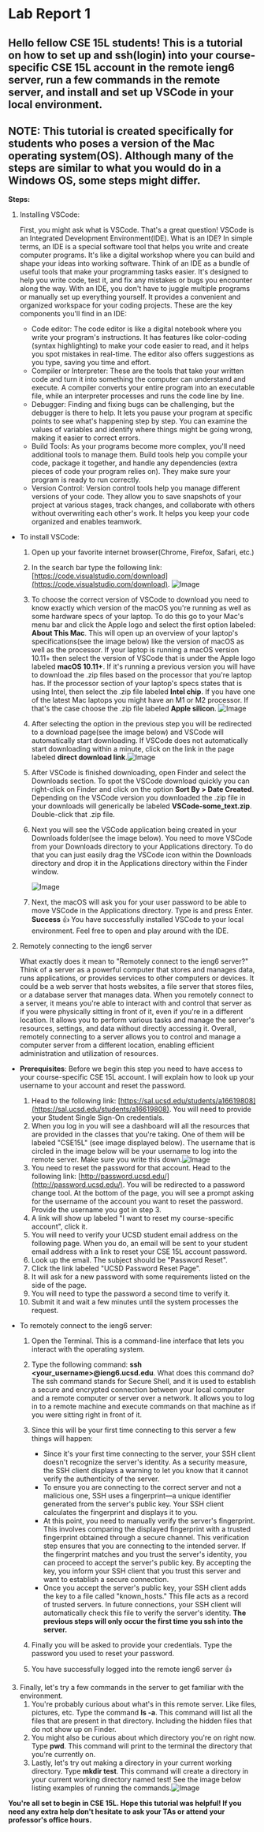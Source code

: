 # Lab Report 1

## Hello fellow CSE 15L students! This is a tutorial on how to set up and ssh(login) into your course-specific CSE 15L account in the remote ieng6 server, run a few commands in the remote server, and install and set up VSCode in your local environment.
## NOTE: This tutorial is created specifically for students who poses a version of the Mac operating system(OS). Although many of the steps are similar to what you would do in a Windows OS, some steps might differ.

**Steps:**
1. Installing VSCode:

   First, you might ask what is VSCode. That's a great question! VSCode is an Integrated Development Environment(IDE). What is an IDE? In simple terms, an IDE is a special software tool that helps you write and create computer programs. It's like a digital workshop where you can build and shape your ideas into working software. Think of an IDE as a bundle of useful tools that make your programming tasks easier. It's designed to help you write code, test it, and fix any mistakes or bugs you encounter along the way. With an IDE, you don't have to juggle multiple programs or manually set up everything yourself. It provides a convenient and organized workspace for your coding projects. These are the key components you'll find in an IDE:
   	* Code editor: The code editor is like a digital notebook where you write your program's instructions. It has features like color-coding (syntax highlighting) to make your code easier to read, and it helps you spot mistakes in real-time. The editor also offers suggestions as you type, saving you time and effort.
   	* Compiler or Interpreter: These are the tools that take your written code and turn it into something the computer can understand and execute. A compiler converts your entire program into an executable file, while an interpreter processes and runs the code line by line.
   	* Debugger: Finding and fixing bugs can be challenging, but the debugger is there to help. It lets you pause your program at specific points to see what's happening step by step. You can examine the values of variables and identify where things might be going wrong, making it easier to correct errors.
   	* Build Tools: As your programs become more complex, you'll need additional tools to manage them. Build tools help you compile your code, package it together, and handle any dependencies (extra pieces of code your program relies on). They make sure your program is ready to run correctly.
   	* Version Control: Version control tools help you manage different versions of your code. They allow you to save snapshots of your project at various stages, track changes, and collaborate with others without overwriting each other's work. It helps you keep your code organized and enables teamwork.

* To install VSCode:

  1. Open up your favorite internet browser(Chrome, Firefox, Safari, etc.)

  2. In the search bar type the following link: [https://code.visualstudio.com/download](https://code.visualstudio.com/download).
     ![Image](screenshots/VSCode_download_page.png)
  
  3. To choose the correct version of VSCode to download you need to know exactly which version of the macOS you're running as well as some hardware specs of your laptop. To do this go to your Mac's menu bar and click the Apple logo and select the first option labeled: **About This Mac**. This will open up an overview of your laptop's specifications(see the image below) like the version of macOS as well as the processor. If your laptop is running a macOS version 10.11+ then select the version of VSCode that is under the Apple logo labeled **macOS 10.11+**. If it's running a previous version you will have to download the .zip files based on the processor that you're laptop has. If the processor section of your laptop's specs states that is using Intel, then select the .zip file labeled **Intel chip**. If you have one of the latest Mac laptops you might have an M1 or M2 processor. If that's the case choose the .zip file labeled **Apple silicon**. ![Image](screenshots/Laptop_specs_example.png)
  
  4. After selecting the option in the previous step you will be redirected to a download page(see the image below) and VSCode will automatically start downloading. If VSCode does not automatically start downloading within a minute, click on the link in the page labeled **direct download link**.![Image](screenshots/Download_link.png)
  
  5. After VSCode is finished downloading, open Finder and select the Downloads section. To spot the VSCode download quickly you can right-click on Finder and click on the option **Sort By > Date Created**. Depending on the VSCode version you downloaded the .zip file in your downloads will generically be labeled **VSCode-some_text.zip**. Double-click that .zip file.
  
  6. Next you will see the VSCode application being created in your Downloads folder(see the image below). You need to move VSCode from your Downloads directory to your Applications directory. To do that you can just easily drag the VSCode icon within the Downloads directory and drop it in the Applications directory within the Finder window.
  
     ![Image](screenshots/VSCode_downloaded_app.png)
  
  7. Next, the macOS will ask you for your user password to be able to move VSCode in the Applications directory. Type is and press Enter.
     **Success** :thumbsup: You have successfully installed VSCode to your local environment. Feel free to open and play around with the IDE.

2. Remotely connecting to the ieng6 server

   What exactly does it mean to "Remotely connect to the ieng6 server?" Think of a server as a powerful computer that stores and manages data, runs applications, or provides services to other computers or devices. It could be a web server that hosts websites, a file server that stores files, or a database server that manages data. When you remotely connect to a server, it means you're able to interact with and control that server as if you were physically sitting in front of it, even if you're in a different location. It allows you to perform various tasks and manage the server's resources, settings, and data without directly accessing it. Overall, remotely connecting to a server allows you to control and manage a computer server from a different location, enabling efficient administration and utilization of resources.

  * **Prerequisites**: Before we begin this step you need to have access to your course-specific CSE 15L account. I will explain how to look up your username to your account and reset the password.
    1. Head to the following link: [https://sal.ucsd.edu/students/a16619808](https://sal.ucsd.edu/students/a16619808). You will need to provide your Student Single Sign-On credentials.
    2. When you log in you will see a dashboard will all the resources that are provided in the classes that you're taking. One of them will be labeled "CSE15L" (see image displayed below). The username that is circled in the image below will be your username to log into the remote server. Make sure you write this down.![Image](screenshots/account_lookup.png)
    3. You need to reset the password for that account. Head to the following link: [http://password.ucsd.edu/](http://password.ucsd.edu/). You will be redirected to a password change tool. At the bottom of the page, you will see a prompt asking for the username of the account you want to reset the password. Provide the username you got in step 3.
    4. A link will show up labeled "I want to reset my course-specific account", click it.
    5. You will need to verify your UCSD student email address on the following page. When you do, an email will be sent to your student email address with a link to reset your CSE 15L account password.
    6. Look up the email. The subject should be "Password Reset".
    7. Click the link labeled "UCSD Password Reset Page".
    8. It will ask for a new password with some requirements listed on the side of the page.
    9. You will need to type the password a second time to verify it.
    10. Submit it and wait a few minutes until the system processes the request.

* To remotely connect to the ieng6 server:
  1. Open the Terminal. This is a command-line interface that lets you interact with the operating system.
  2. Type the following command: **ssh <your_username>@ieng6.ucsd.edu**. What does this command do? The ssh command stands for Secure Shell, and it is used to establish a secure and encrypted connection between your local computer and a remote computer or server over a network. It allows you to log in to a remote machine and execute commands on that machine as if you were sitting right in front of it.
  3. Since this will be your first time connecting to this server a few things will happen:
        * Since it's your first time connecting to the server, your SSH client doesn't recognize the server's identity. As a security measure, the SSH client displays a warning to let you know that it cannot verify the authenticity of the server.
        * To ensure you are connecting to the correct server and not a malicious one, SSH uses a fingerprint—a unique identifier generated from the server's public key. Your SSH client calculates the fingerprint and displays it to you.
        * At this point, you need to manually verify the server's fingerprint. This involves comparing the displayed fingerprint with a trusted fingerprint obtained through a secure channel. This verification step ensures that you are connecting to the intended server. If the fingerprint matches and you trust the server's identity, you can proceed to accept the server's public key. By accepting the key, you inform your SSH client that you trust this server and want to establish a secure connection.
        * Once you accept the server's public key, your SSH client adds the key to a file called "known_hosts." This file acts as a record of trusted servers. In future connections, your SSH client will automatically check this file to verify the server's identity. **The previous steps will only occur the first time you ssh into the server.**

  4. Finally you will be asked to provide your credentials. Type the password you used to reset your password.
  5. You have successfully logged into the remote ieng6 server :thumbsup:


3. Finally, let's try a few commands in the server to get familiar with the environment.
    1. You're probably curious about what's in this remote server. Like files, pictures, etc. Type the command **ls -a**. This command will list all the files that are present in that directory. Including the hidden files that do not show up on Finder.
    2. You might also be curious about which directory you're on right now. Type **pwd**. This command will print to the terminal the directory that you're currently on.
    3. Lastly, let's try out making a directory in your current working directory. Type **mkdir test**. This command will create a directory in your current working directory named test! See the image below listing examples of running the commands.![Image](screenshots/command_examples.png)

**You're all set to begin in CSE 15L. Hope this tutorial was helpful! If you need any extra help don't hesitate to ask your TAs or attend your professor's office hours.**
